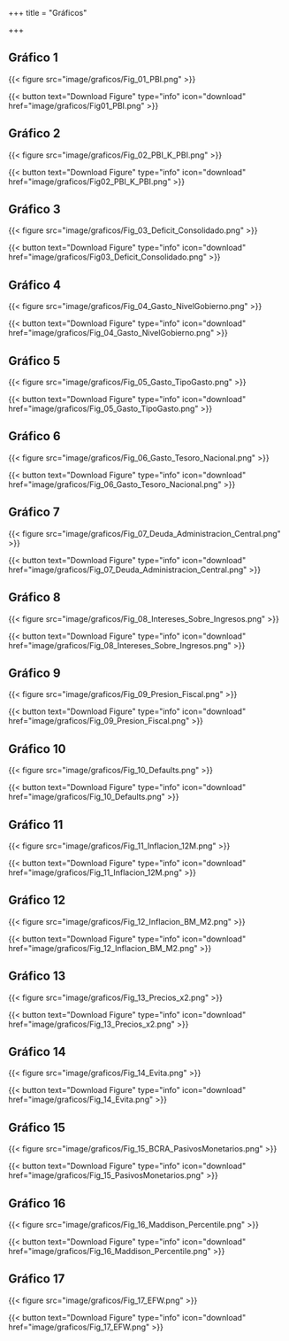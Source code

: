 +++
title = "Gráficos"

+++

## Gráfico 1
[comment]: <FIGURE 1: %PBI>
{{< figure src="image/graficos/Fig_01_PBI.png" >}}

{{< button text="Download Figure" type="info" icon="download" href="image/graficos/Fig01_PBI.png" >}}


## Gráfico 2
[comment]: <FIGURE 2: PBI-K vs PBI>
{{< figure src="image/graficos/Fig_02_PBI_K_PBI.png" >}}

{{< button text="Download Figure" type="info" icon="download" href="image/graficos/Fig02_PBI_K_PBI.png" >}}


## Gráfico 3
[comment]: <FIGURE 3: Deficit (%PBI Consolidado)>
{{< figure src="image/graficos/Fig_03_Deficit_Consolidado.png" >}}

{{< button text="Download Figure" type="info" icon="download" href="image/graficos/Fig03_Deficit_Consolidado.png" >}}


## Gráfico 4
[comment]: <FIGURE 4: Gasto Público (%PBI) por Nivel de Gobierno>
{{< figure src="image/graficos/Fig_04_Gasto_NivelGobierno.png" >}}

{{< button text="Download Figure" type="info" icon="download" href="image/graficos/Fig_04_Gasto_NivelGobierno.png" >}}


## Gráfico 5
[comment]: <FIGURE 5: Gasto Público Consolidado (%PBI) por Tipo de Gasto>
{{< figure src="image/graficos/Fig_05_Gasto_TipoGasto.png" >}}

{{< button text="Download Figure" type="info" icon="download" href="image/graficos/Fig_05_Gasto_TipoGasto.png" >}}


## Gráfico 6
[comment]: <FIGURE 6: Gasto del Tesoro Nacional>
{{< figure src="image/graficos/Fig_06_Gasto_Tesoro_Nacional.png" >}}

{{< button text="Download Figure" type="info" icon="download" href="image/graficos/Fig_06_Gasto_Tesoro_Nacional.png" >}}


## Gráfico 7
[comment]: <FIGURE 7: Deuda de la Administración Central>
{{< figure src="image/graficos/Fig_07_Deuda_Administracion_Central.png" >}}

{{< button text="Download Figure" type="info" icon="download" href="image/graficos/Fig_07_Deuda_Administracion_Central.png" >}}


## Gráfico 8
[comment]: <FIGURE 8: Intereses como % de Ingresos Tributarios>
{{< figure src="image/graficos/Fig_08_Intereses_Sobre_Ingresos.png" >}}

{{< button text="Download Figure" type="info" icon="download" href="image/graficos/Fig_08_Intereses_Sobre_Ingresos.png" >}}


## Gráfico 9
[comment]: <FIGURE 9: Presión fiscal consolidada>
{{< figure src="image/graficos/Fig_09_Presion_Fiscal.png" >}}

{{< button text="Download Figure" type="info" icon="download" href="image/graficos/Fig_09_Presion_Fiscal.png" >}}


## Gráfico 10
[comment]: <FIGURE 10: Defualts>
{{< figure src="image/graficos/Fig_10_Defaults.png" >}}

{{< button text="Download Figure" type="info" icon="download" href="image/graficos/Fig_10_Defaults.png" >}}


## Gráfico 11
[comment]: <FIGURE 11: Inflación internaual>
{{< figure src="image/graficos/Fig_11_Inflacion_12M.png" >}}

{{< button text="Download Figure" type="info" icon="download" href="image/graficos/Fig_11_Inflacion_12M.png" >}}


## Gráfico 12
[comment]: <FIGURE 12: Inflación. BM y M2>
{{< figure src="image/graficos/Fig_12_Inflacion_BM_M2.png" >}}

{{< button text="Download Figure" type="info" icon="download" href="image/graficos/Fig_12_Inflacion_BM_M2.png" >}}


## Gráfico 13
[comment]: <FIGURE 13: Cuanto tarda en duplicarse el nivelde precios?>
{{< figure src="image/graficos/Fig_13_Precios_x2.png" >}}

{{< button text="Download Figure" type="info" icon="download" href="image/graficos/Fig_13_Precios_x2.png" >}}


## Gráfico 14
[comment]: <FIGURE 14: Evita>
{{< figure src="image/graficos/Fig_14_Evita.png" >}}

{{< button text="Download Figure" type="info" icon="download" href="image/graficos/Fig_14_Evita.png" >}}


## Gráfico 15
[comment]: <FIGURE 15: BCRA: Lebacs & Leliqs>
{{< figure src="image/graficos/Fig_15_BCRA_PasivosMonetarios.png" >}}

{{< button text="Download Figure" type="info" icon="download" href="image/graficos/Fig_15_PasivosMonetarios.png" >}}


## Gráfico 16
[comment]: <FIGURE 16: Maddison: GDPpercentile>
{{< figure src="image/graficos/Fig_16_Maddison_Percentile.png" >}}

{{< button text="Download Figure" type="info" icon="download" href="image/graficos/Fig_16_Maddison_Percentile.png" >}}


## Gráfico 17
[comment]: <FIGURE 17: EFW>
{{< figure src="image/graficos/Fig_17_EFW.png" >}}

{{< button text="Download Figure" type="info" icon="download" href="image/graficos/Fig_17_EFW.png" >}}